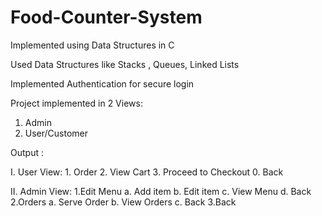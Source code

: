 # Food-Counter-System

Implemented using Data Structures in C

Used Data Structures like Stacks , Queues, Linked Lists

Implemented Authentication for secure login

Project implemented in 2 Views:
  1. Admin
  2. User/Customer

Output : 

I. User View:
    1. Order
    2. View Cart
    3. Proceed to Checkout
    0. Back
  
II. Admin View:
    1.Edit Menu
        a. Add item
        b. Edit item
        c. View Menu
        d. Back
    2.Orders
        a. Serve Order
        b. View Orders
        c. Back
    3.Back

